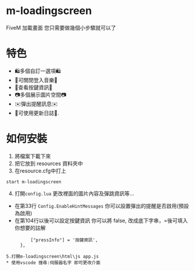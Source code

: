 # m-loadingscreen
FiveM 加載畫面 您只需要做幾個小步驟就可以了


# 特色

* 🛍️多個自訂一選項🛍️
* 🚫可關閉登入音樂🚫
* 📱查看按鍵資訊📱
* 📷多個展示圖片空間📷
* ✉️彈出提醒訊息✉️
* 🧾可使用更新日誌🧾.


# 如何安裝
1. 將檔案下載下來 
2. 把它放到 resources 資料夾中 
3. 在resource.cfg中打上

```
start m-loadingscreen 
```

4. 打開`config.lua` 更改裡面的圖片內容及彈跳資訊等...
* 在第33行 `Config.EnableHintMessages` 你可以設置彈出的提醒是否啟用(預設為啟用)
* 在第104行以後可以設定按鍵資訊 你可以將 false, 改成底下字串，=後可填入你想要的註解
  ```{
        ["pressInfo"] = '按鍵資訊',
    },
```
5.打開m-loadingscreen\html\js app.js
* 使用vscode 搜尋:伺服器名字 即可更改介面

